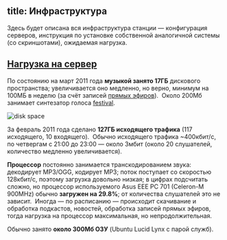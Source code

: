 title: Инфраструктура
---

Здесь будет описана вся инфраструктура станции — конфигурация серверов,
инструкция по установке собственной аналогичной системы (со скриншотами),
ожидаемая нагрузка.


## <a href="/about/setup/#hosting" name="hosting">Нагрузка на сервер</a>

По состоянию на март 2011 года **музыкой занято 17ГБ** дискового пространства;
увеличивается оно медленно, но верно, минимум на 100МБ в неделю (за счёт записей
[прямых эфиров](/live/)).  Около 200Мб занимает синтезатор голоса
[festival][].

![disk space](http://stream.tmradio.net/disk-month.png)

За февраль 2011 года сделано **127ГБ исходящего трафика** (117 исходящего, 10
входящего).  Обычно исходящего трафика ~400кбит/с, по четвергам с 21:00 до 23:00
— около 3мбит (около 20 слушателей, количество медленно увеличивается).

**Процессор** постоянно занимается транскодированием звука: декодирует MP3/OGG,
кодирует MP3; поток поступает со скоростью 128кбит/с, поэтому загрузка довольно
низкая; в цифрах подсчитать сложно, но процессор используемого Asus EEE PC 701
(Celeron-M 900MHz) обычно **загружен на 29.8%**; от количества слушателей это не
зависит.  Иногда — по расписанию — происходит скачивание и обработка подкастов,
новостей, обработка записей прямых эфиров, тогда нагрузка на процессор
максимальная, но непродолжительная.

Обычно занято **около 300Мб ОЗУ** (Ubuntu Lucid Lynx с парой служб).

[festival]: http://www.cstr.ed.ac.uk/projects/festival/
